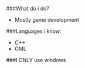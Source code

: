 ###What do i do?

  - Mostly game development

###Languages i know:

  - C++
  - GML

###I ONLY use windows

###
